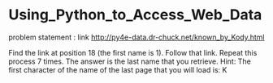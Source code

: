 # Using_Python_to_Access_Web_Data

problem statement : link  http://py4e-data.dr-chuck.net/known_by_Kody.html

Find the link at position 18 (the first name is 1). Follow that link. Repeat this process 7 times. The answer is the last name that you retrieve.
Hint: The first character of the name of the last page that you will load is: K
